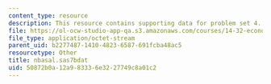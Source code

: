 ```yaml
---
content_type: resource
description: This resource contains supporting data for problem set 4.
file: https://ol-ocw-studio-app-qa.s3.amazonaws.com/courses/14-32-econometrics-spring-2007/50872b0a12a983336e3227749c8a01c2_nbasal.sas7bdat
file_type: application/octet-stream
parent_uid: b2277487-1410-4823-6587-691fcba48ac5
resourcetype: Other
title: nbasal.sas7bdat
uid: 50872b0a-12a9-8333-6e32-27749c8a01c2
---
```

